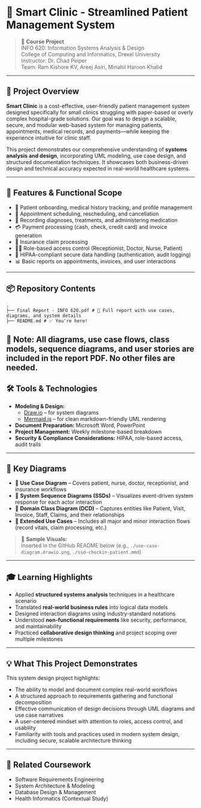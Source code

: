 # 🏥 Smart Clinic - Streamlined Patient Management System

> 📘 **Course Project**  
> INFO 620: Information Systems Analysis & Design  
> College of Computing and Informatics, Drexel University  
> Instructor: Dr. Chad Peiper  
> Team: Ram Kishore KV, Areej Asiri, Minahil Haroon Khalid 

---

## 🚀 Project Overview

**Smart Clinic** is a cost-effective, user-friendly patient management system designed specifically for small clinics struggling with paper-based or overly complex hospital-grade solutions. Our goal was to design a scalable, secure, and modular web-based system for managing patients, appointments, medical records, and payments—while keeping the experience intuitive for clinic staff.

This project demonstrates our comprehensive understanding of **systems analysis and design**, incorporating UML modeling, use case design, and structured documentation techniques. It showcases both business-driven design and technical accuracy expected in real-world healthcare systems.

---

## 🎯 Features & Functional Scope

- 👥 Patient onboarding, medical history tracking, and profile management  
- 📅 Appointment scheduling, rescheduling, and cancellation  
- 💊 Recording diagnoses, treatments, and administering medication  
- 💳 Payment processing (cash, check, credit card) and invoice generation  
- 📜 Insurance claim processing  
- 👨‍⚕️ Role-based access control (Receptionist, Doctor, Nurse, Patient)  
- 🔐 HIPAA-compliant secure data handling (authentication, audit logging)  
- 📊 Basic reports on appointments, invoices, and user interactions  

---
## 📦 Repository Contents
```
.
├── Final Report - INFO 620.pdf # 📄 Full report with use cases, diagrams, and system details
├── README.md # ✅ You're here!
```
📌 **Note**: All diagrams, use case flows, class models, sequence diagrams, and user stories are included in the report PDF. No other files are needed.
---

## 🛠️ Tools & Technologies

- **Modeling & Design:**  
  - [Draw.io](https://app.diagrams.net/) – for system diagrams  
  - [Mermaid.js](https://mermaid.js.org/) – for clean markdown-friendly UML rendering  
- **Document Preparation:** Microsoft Word, PowerPoint  
- **Project Management:** Weekly milestone-based breakdown  
- **Security & Compliance Considerations:** HIPAA, role-based access, audit trails

---

## 🧠 Key Diagrams

- 🧾 **Use Case Diagram** – Covers patient, nurse, doctor, receptionist, and insurance workflows  
- 🧪 **System Sequence Diagrams (SSDs)** – Visualizes event-driven system response for each actor interaction  
- 🧬 **Domain Class Diagram (DCD)** – Captures entities like Patient, Visit, Invoice, Staff, Claims, and their relationships  
- 🧷 **Extended Use Cases** – Includes all major and minor interaction flows (record vitals, claim processing, etc.)

> 📸 **Sample Visuals:**  
> Inserted in the GitHub README below (e.g., `./use-case-diagram.drawio.png`, `./ssd-checkin-patient.mmd`)

---

## 🎓 Learning Highlights

- Applied **structured systems analysis** techniques in a healthcare scenario  
- Translated **real-world business rules** into logical data models  
- Designed interaction diagrams using industry-standard notations  
- Understood **non-functional requirements** like security, performance, and maintainability  
- Practiced **collaborative design thinking** and project scoping over multiple milestones

---


## 💡 What This Project Demonstrates

This system design project highlights:

- The ability to model and document complex real-world workflows  
- A structured approach to requirements gathering and functional decomposition  
- Effective communication of design decisions through UML diagrams and use case narratives  
- A user-centered mindset with attention to roles, access control, and usability  
- Familiarity with tools and practices used in modern system design, including secure, scalable architecture thinking



---

## 📎 Related Coursework

- Software Requirements Engineering  
- System Architecture & Modeling  
- Database Design & Management  
- Health Informatics (Contextual Study)

